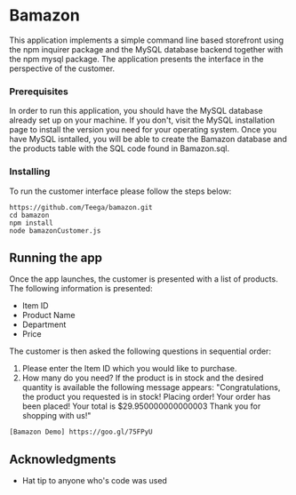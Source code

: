 # Bamazon

This application implements a simple command line based storefront using the npm inquirer package and the MySQL database backend together with the npm mysql package. The application presents the interface in the perspective of the customer. 

### Prerequisites

In order to run this application, you should have the MySQL database already set up on your machine. If you don't, visit the MySQL installation page to install the version you need for your operating system. Once you have MySQL isntalled, you will be able to create the Bamazon database and the products table with the SQL code found in Bamazon.sql.

### Installing

To run the customer interface please follow the steps below:

	https://github.com/Teega/bamazon.git
	cd bamazon
	npm install
	node bamazonCustomer.js

## Running the app

Once the app launches, the customer is presented with a list of products. The following information is presented:
  - Item ID
  - Product Name
  - Department 
  - Price
  
The customer is then asked the following questions in sequential order: 
  1. Please enter the Item ID which you would like to purchase.
  2. How many do you need?
    If the product is in stock and the desired quantity is available the following message appears: 
    "Congratulations, the product you requested is in stock! Placing order!
    Your order has been placed! Your total is $29.950000000000003
    Thank you for shopping with us!"
    
    [Bamazon Demo] https://goo.gl/75FPyU


## Acknowledgments

* Hat tip to anyone who's code was used
